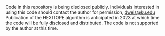 Code in this repository is being disclosed publicly. Individuals interested in using this code should contact the author for permission, dweis@ku.edu Publication of the HEXITOPE algorithm is anticipated in 2023 at which time the code will be fully disclosed and distributed. The code is not supported by the author at this time.
